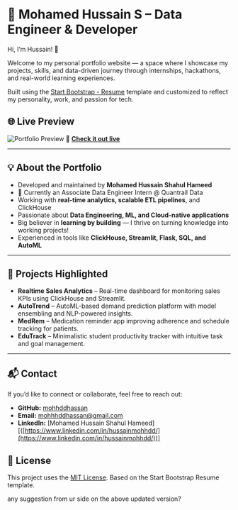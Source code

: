 # 🚀 Mohamed Hussain S – Data Engineer & Developer 

Hi, I’m Hussain! 👋

Welcome to my personal portfolio website — a space where I showcase my projects, skills, and data-driven journey through internships, hackathons, and real-world learning experiences.

Built using the [Start Bootstrap - Resume](https://startbootstrap.com/theme/resume/) template and customized to reflect my personality, work, and passion for tech.

## 🌐 Live Preview

![Portfolio Preview](https://mohhddhassan.github.io/My_Portfolio/assets/img/profile.jpg)
🔗 **[Check it out live](https://mohhddhassan.github.io/My_Portfolio/)**

---

## 💡 About the Portfolio

* Developed and maintained by **Mohamed Hussain Shahul Hameed**
* 🎯 Currently an Associate Data Engineer Intern @ Quantrail Data
* Working with **real-time analytics, scalable ETL pipelines**, and ClickHouse
* Passionate about **Data Engineering, ML, and Cloud-native applications**
* Big believer in **learning by building** — I thrive on turning knowledge into working projects!
* Experienced in tools like **ClickHouse, Streamlit, Flask, SQL, and AutoML**

---

## 🚀 Projects Highlighted

* **Realtime Sales Analytics** – Real-time dashboard for monitoring sales KPIs using ClickHouse and Streamlit.
* **AutoTrend** – AutoML-based demand prediction platform with model ensembling and NLP-powered insights.
* **MedRem** – Medication reminder app improving adherence and schedule tracking for patients.
* **EduTrack** – Minimalistic student productivity tracker with intuitive task and goal management.

---

## 📬 Contact

If you’d like to connect or collaborate, feel free to reach out:

* **GitHub:** [mohhddhassan](https://github.com/mohhddhassan)
* **Email:** [mohhhddhassan@gmail.com](mailto:mohhhddhassan@gmail.com)
* **LinkedIn:** \[Mohamed Hussain Shahul Hameed]\[([https://www.linkedin.com/in/hussainmohhdd/](https://www.linkedin.com/in/hussainmohhdd/))]

## 📝 License

This project uses the [MIT License](https://github.com/mohhddhassan/My_Portfolio/blob/main/LICENSE).
Based on the Start Bootstrap Resume template.

any suggestion from ur side on the above updated version?
